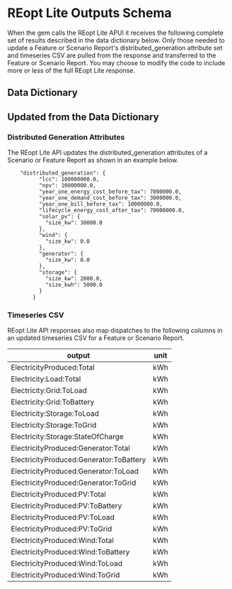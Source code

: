 # REopt Lite Outputs Schema

When the gem calls the REopt Lite APUI it receives the following complete set of results described in the data dictionary below. Only those needed to update a Feature or Scenario Report's distributed_generation attribute set and timeseries CSV are pulled from the response and transferred to the Feature or Scenario Report. You may choose to modify the code to include more or less of the full REopt Lite response.

## Data Dictionary
<ReoptOutputSchema />

## Updated from the Data Dictionary

### Distributed Generation Attributes
The REopt Lite API updates the distributed_generation attributes of a Scenario or Feature Report as shown in an example below.

```
	"distributed_generation": {
	      "lcc": 100000000.0,
	      "npv": 10000000.0,
	      "year_one_energy_cost_before_tax": 7000000.0,
	      "year_one_demand_cost_before_tax": 3000000.0,
	      "year_one_bill_before_tax": 10000000.0,
	      "lifecycle_energy_cost_after_tax": 70000000.0,
	      "solar_pv": {
	        "size_kw": 30000.0
	      },
	      "wind": {
	        "size_kw": 0.0
	      },
	      "generator": {
	        "size_kw": 0.0
	      },
	      "storage": {
	        "size_kw": 2000.0,
	        "size_kwh": 5000.0
	      }
	    }
```

### Timeseries CSV
REopt Lite API responses also map dispatches to the following columns in an updated timeseries CSV for a Feature or Scenario Report.

|            output                        |  unit   |
| -----------------------------------------| ------- |
| ElectricityProduced:Total                | kWh     |
| Electricity:Load:Total                   | kWh     |
| Electricity:Grid:ToLoad                  | kWh     |
| Electricity:Grid:ToBattery               | kWh     |
| Electricity:Storage:ToLoad               | kWh     |
| Electricity:Storage:ToGrid               | kWh     |
| Electricity:Storage:StateOfCharge        | kWh     |
| ElectricityProduced:Generator:Total      | kWh     |
| ElectricityProduced:Generator:ToBattery  | kWh     |
| ElectricityProduced:Generator:ToLoad     | kWh     |
| ElectricityProduced:Generator:ToGrid     | kWh     |
| ElectricityProduced:PV:Total             | kWh     |
| ElectricityProduced:PV:ToBattery         | kWh     |
| ElectricityProduced:PV:ToLoad            | kWh     |
| ElectricityProduced:PV:ToGrid            | kWh     |
| ElectricityProduced:Wind:Total           | kWh     |
| ElectricityProduced:Wind:ToBattery       | kWh     |
| ElectricityProduced:Wind:ToLoad          | kWh     |
| ElectricityProduced:Wind:ToGrid          | kWh     |

<style type="text/css">
.content { max-width: 1200px !important; }
span.default { color: yellow !important; }
.description { color: #E0E0E0		 !important; }
</style>
